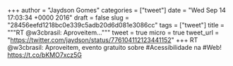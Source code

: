 
+++
author = "Jaydson Gomes"
categories = ["tweet"]
date = "Wed Sep 14 17:03:34 +0000 2016"
draft = false
slug = "28456eefd1218bc0e339c5adb20d6d081e3086cc"
tags = ["tweet"]
title = """RT @w3cbrasil: Aproveitem..."""
tweet = true
micro = true
tweet_url = "https://twitter.com/jaydson/status/776104112123441152"
+++
RT @w3cbrasil: Aproveitem, evento gratuito sobre #Acessibilidade na #Web! https://t.co/bKMO7xcz5G
